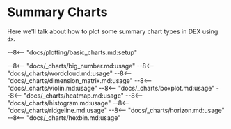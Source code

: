 # Summary Charts

Here we'll talk about how to plot some summary chart types in DEX using `dx`.

--8<-- "docs/plotting/basic_charts.md:setup"

--8<-- "docs/_charts/big_number.md:usage"
--8<-- "docs/_charts/wordcloud.md:usage"
--8<-- "docs/_charts/dimension_matrix.md:usage"
--8<-- "docs/_charts/violin.md:usage"
--8<-- "docs/_charts/boxplot.md:usage"
--8<-- "docs/_charts/heatmap.md:usage"
--8<-- "docs/_charts/histogram.md:usage"
--8<-- "docs/_charts/ridgeline.md:usage"
--8<-- "docs/_charts/horizon.md:usage"
--8<-- "docs/_charts/hexbin.md:usage"